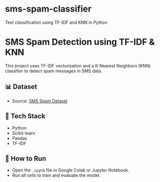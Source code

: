 # sms-spam-classifier
Text classification using TF-IDF and KNN in Python
# SMS Spam Detection using TF-IDF & KNN

This project uses TF-IDF vectorization and a K-Nearest Neighbors (KNN) classifier to detect spam messages in SMS data.

## 📊 Dataset
- Source: [SMS Spam Dataset](https://github.com/justmarkham/pycon-2016-tutorial/blob/master/data/sms.tsv)

## 🧠 Tech Stack
- Python
- Scikit-learn
- Pandas
- TF-IDF

## 🚀 How to Run
- Open the `.ipynb` file in Google Colab or Jupyter Notebook.
- Run all cells to train and evaluate the model.

